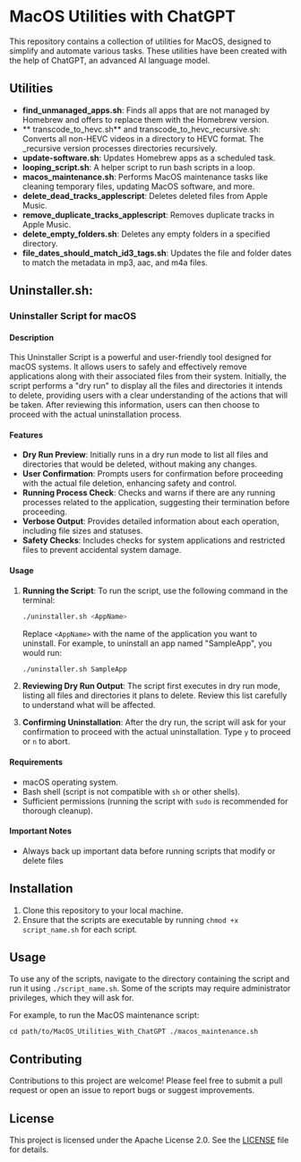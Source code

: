 MacOS Utilities with ChatGPT
============================

This repository contains a collection of utilities for MacOS, designed to simplify and automate various tasks. These utilities have been created with the help of ChatGPT, an advanced AI language model.

Utilities
---------

-   **find_unmanaged_apps.sh**: Finds all apps that are not managed by Homebrew and offers to replace them with the Homebrew version.
-  ** transcode_to_hevc.sh** and transcode_to_hevc_recursive.sh: Converts all non-HEVC videos in a directory to HEVC format. The _recursive version processes directories recursively.
-   **update-software.sh**: Updates Homebrew apps as a scheduled task.
-   **looping_script.sh**: A helper script to run bash scripts in a loop.
-   **macos_maintenance.sh**: Performs MacOS maintenance tasks like cleaning temporary files, updating MacOS software, and more.
-   **delete_dead_tracks_applescript**: Deletes deleted files from Apple Music.
-   **remove_duplicate_tracks_applescript**: Removes duplicate tracks in Apple Music.
-   **delete_empty_folders.sh**: Deletes any empty folders in a specified directory.
-   **file_dates_should_match_id3_tags.sh**: Updates the file and folder dates to match the metadata in mp3, aac, and m4a files.


Uninstaller.sh:
------------

### Uninstaller Script for macOS

#### Description

This Uninstaller Script is a powerful and user-friendly tool designed for macOS systems. It allows users to safely and effectively remove applications along with their associated files from their system. Initially, the script performs a "dry run" to display all the files and directories it intends to delete, providing users with a clear understanding of the actions that will be taken. After reviewing this information, users can then choose to proceed with the actual uninstallation process.

#### Features

- **Dry Run Preview**: Initially runs in a dry run mode to list all files and directories that would be deleted, without making any changes.
- **User Confirmation**: Prompts users for confirmation before proceeding with the actual file deletion, enhancing safety and control.
- **Running Process Check**: Checks and warns if there are any running processes related to the application, suggesting their termination before proceeding.
- **Verbose Output**: Provides detailed information about each operation, including file sizes and statuses.
- **Safety Checks**: Includes checks for system applications and restricted files to prevent accidental system damage.

#### Usage

1. **Running the Script**:
   To run the script, use the following command in the terminal:

   ```bash
   ./uninstaller.sh <AppName>
   ```

   Replace `<AppName>` with the name of the application you want to uninstall. For example, to uninstall an app named "SampleApp", you would run:

   ```bash
   ./uninstaller.sh SampleApp
   ```

2. **Reviewing Dry Run Output**:
   The script first executes in dry run mode, listing all files and directories it plans to delete. Review this list carefully to understand what will be affected.

3. **Confirming Uninstallation**:
   After the dry run, the script will ask for your confirmation to proceed with the actual uninstallation. Type `y` to proceed or `n` to abort.

#### Requirements

- macOS operating system.
- Bash shell (script is not compatible with `sh` or other shells).
- Sufficient permissions (running the script with `sudo` is recommended for thorough cleanup).

#### Important Notes

- Always back up important data before running scripts that modify or delete files

Installation
------------

1.  Clone this repository to your local machine.
2.  Ensure that the scripts are executable by running `chmod +x script_name.sh` for each script.

Usage
-----

To use any of the scripts, navigate to the directory containing the script and run it using `./script_name.sh`. Some of the scripts may require administrator privileges, which they will ask for.

For example, to run the MacOS maintenance script:

`cd path/to/MacOS_Utilities_With_ChatGPT
./macos_maintenance.sh`

Contributing
------------

Contributions to this project are welcome! Please feel free to submit a pull request or open an issue to report bugs or suggest improvements.

License
-------

This project is licensed under the Apache License 2.0. See the [LICENSE](https://www.apache.org/licenses/LICENSE-2.0) file for details.
